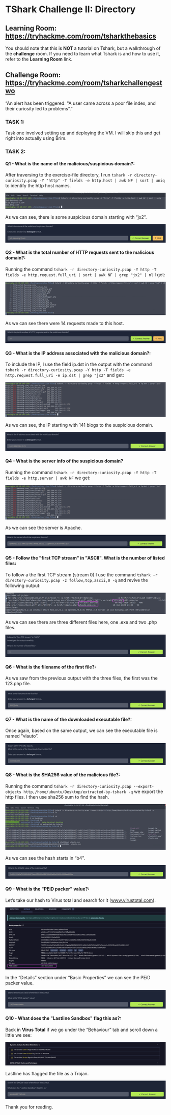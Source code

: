 # TShark Challenge II: Directory

## Learning Room: https://tryhackme.com/room/tsharkthebasics
You should note that this is **NOT** a tutorial on Tshark, but a walkthrough of the **challenge** room. If you need to learn what Tshark is and how to use it, refer to the **Learning Room** link.

## Challenge Room: https://tryhackme.com/room/tsharkchallengestwo


“An alert has been triggered: "A user came across a poor file index, and their curiosity led to problems”.”

### TASK 1:

Task one involved setting up and deploying the VM. I will skip this and get right into actually using Brim.

### TASK 2:

#### Q1 - What is the name of the malicious/suspicious domain?:

After traversing to the exercise-file directory, I run `tshark -r directory-curiosity.pcap -Y "http" -T fields -e http.host | awk NF | sort | uniq
` to identify the http host names.

![S1](images/S1.png)

As we can see, there is some suspicious domain starting with “jx2”.

![Q1](images/Q1.png)

#### Q2 - What is the total number of HTTP requests sent to the malicious domain?:

Running the command `tshark -r directory-curiosity.pcap -Y http -T fields -e http.request.full_uri | sort | awk NF | grep "jx2" | nl` I get:

![S2](images/S2.png)

As we can see there were 14 requests made to this host.

![Q2](images/Q2.png)

#### Q3 - What is the IP address associated with the malicious domain?:

To include the IP, I use the field ip.dst in the output with the command `tshark -r directory-curiosity.pcap -Y http -T fields -e http.request.full_uri -e ip.dst | grep "jx2"` and get:

![S3](images/S3.png)

As we can see, the IP starting with 141 blogs to the suspicious domain.

![Q3](images/Q3.png)

#### Q4 - What is the server info of the suspicious domain?

Running the command `tshark -r directory-curiosity.pcap -Y http -T fields -e http.server | awk NF` we get:

![S4](images/S3.png)

As we can see the server is Apache.

![Q4](images/Q4.png)

#### Q5 - Follow the "first TCP stream" in "ASCII". What is the number of listed files:

To follow a the first TCP stream (stream 0) I use the command `tshark -r directory-curiosity.pcap -z follow,tcp,ascii,0 -q` and revive the following output:

![S5](images/S5.png)

As we can see there are three different files here, one .exe and two .php files.

![Q5](images/Q5.png)

#### Q6 - What is the filename of the first file?:

As we saw from the previous output with the three files, the first was the 123.php file.

![Q6](images/Q6.png)

#### Q7 - What is the name of the downloaded executable file?:

Once again, based on the same output, we can see the executable file is named “vlauto”.

![Q7](images/Q7.png)

#### Q8 - What is the SHA256 value of the malicious file?:

Running the command `tshark -r directory-curiosity.pcap --export-objects http,/home/ubuntu/Desktop/extracted-by-tshark -q` we export the http files. I then use sha256 sum to find the hash.

![S6](images/S6.png)

As we can see the hash starts in “b4”.

![Q8](images/Q8.png)

#### Q9 - What is the "PEiD packer" value?:

Let’s take our hash to Virus total and search for it (www.virustotal.com).

![S7](images/S7.png)

In the “Details” section under “Basic Properties” we can see the PEiD packer value.

![Q9](images/Q9.png)

#### Q10 - What does the "Lastline Sandbox" flag this as?:

Back in **Virus Total** if we go under the “Behaviour” tab and scroll down a little we see:

![S8](images/S8.png)

Lastline has flagged the file as a Trojan.

![Q10](images/Q10.png)

Thank you for reading.




